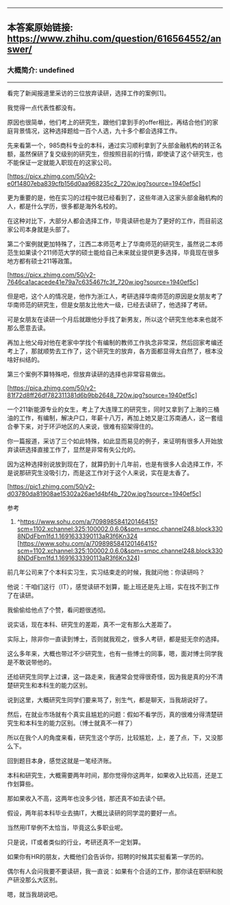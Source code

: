 ----------------------------------------
## 本答案原始链接: https://www.zhihu.com/question/616564552/answer/
### 大概简介: undefined
----------------------------------------
看完了新闻报道里采访的三位放弃读研，选择工作的案例[1]。

我觉得一点代表性都没有。

原因也很简单，他们考上的研究生，跟他们拿到手的offer相比，再结合他们的家庭背景情况，这种选择题给一百个人选，九十多个都会选择工作。

先来看第一个，985商科专业的本科，通过实习顺利拿到了头部金融机构的转正名额，虽然保研了复交级别的研究生，但按照目前的行情，即使读了这个研究生，也不能保证一定就能入职现在的这家公司。

[https://picx.zhimg.com/50/v2-e0f14807eba839cfb156d0aa968235c2_720w.jpg?source=1940ef5c]

更为重要的是，他在实习的过程中就已经看到了，这些年进入这家头部金融机构的人，都是什么学历，很多都是海外名校的。

在这种对比下，大部分人都会选择工作，毕竟读研也是为了更好的工作，而目前这家公司本身就是头部了。

第二个案例就更加特殊了，江西二本师范考上了华南师范的研究生，虽然说二本师范生如果读个211师范大学的硕士能给自己未来就业提供更多选择，毕竟现在很多地方都有硕士211等政策。

[https://picx.zhimg.com/50/v2-7646ca1acacede41e79a7c635467fc3f_720w.jpg?source=1940ef5c]

但是吧，这个人的情况是，他作为浙江人，考研选择华南师范的原因是女朋友考了华南师范的研究生，但是女朋友比他大一级，已经去读研了，他选择了考研。

可是女朋友在读研一个月后就跟他分手找了新男友，所以这个研究生他本来也就不那么愿意去读。

再加上他父母对他在老家中学找个有编制的教师工作执念非常深，然后回家考编还考上了，那就顺势去工作了，这个研究生的放弃，各方面都显得太自然了，根本没啥好纠结的。

第三个案例不算特殊吧，但放弃读研的选择也非常容易做出。

[https://pica.zhimg.com/50/v2-81f72d8ff26df782311381d6b9bb2648_720w.jpg?source=1940ef5c]

一个211新能源专业的女生，考上了大连理工的研究生，同时又拿到了上海的三桶油的工作，有编制，解决户口，年薪十八万，再加上她又是江苏南通人，这一套组合拳下来，对于环沪地区的人来说，很难有招架得住的。

你一篇报道，采访了三个如此特殊，如此显而易见的例子，来证明有很多人开始放弃读研选择直接工作了，显然是非常有失公允的。

因为这种选择别说放到现在了，就算扔到十几年前，也是有很多人会选择工作，不是说那研究生没吸引力，而是这工作对于这个人来说，实在是太香了。

[https://pic1.zhimg.com/50/v2-d03780da81908ae15302a26ae1d4bf4b_720w.jpg?source=1940ef5c]




参考

 1. ^https://www.sohu.com/a/709898584120146415?scm=1102.xchannel:325:100002.0.6.0&spm=smpc.channel248.block3308NDdFbm1fd.1.1691633390113aR3f6Kn324 [https://www.sohu.com/a/709898584120146415?scm=1102.xchannel:325:100002.0.6.0&spm=smpc.channel248.block3308NDdFbm1fd.1.1691633390113aR3f6Kn324]

前几年公司来了个本科实习生，实习结束走的时候，我就问他：你读研吗？

他说：干咱们这行（IT），感觉读研不划算，能上班还是先上班，实在找不到工作了在读研。




我偷偷给他点了个赞，看问题很透彻。

说实话，现在本科、研究生的差距，真不一定有那么大差距了。

实际上，除非你一直读到博士，否则就我观之，很多人考研，都是挺无奈的选择。




这么多年来，大概也带过不少研究生，也有一些博士的同事，嗯，面对博士同学我是不敢说带他的。

还给研究生同学上过课，这一路走来，我通常会觉得很奇怪，因为我是真的分不清楚研究生和本科生的能力区别。

说到这里，大概研究生同学们要来骂了，别生气，都是聊天，当我胡说好了。




然后，在就业市场就有个真实且尴尬的问题：假如不看学历，真的很难分得清楚研究生和本科生的能力区别。（博士就真不一样了）

所以在我个人的角度来看，研究生这个学历，比较尴尬，上，差了点，下，又没那么下。




回到题目本身，感觉这就是一笔经济账。

本科和研究生，大概需要两年时间，那你觉得你这两年，如果收入比较高，还是工作划算些。

那如果收入不高，这两年也没多少钱，那还真不如去读个研。




假设，两年前本科毕业去搞IT，大概比读研的同学混的要好一点。

当然用IT举例不太恰当，毕竟这么多职业呢。

只是说，IT或者类似的行业，考研还真不一定划算。




如果你有HR的朋友，大概他们会告诉你，招聘的时候其实挺看第一学历的。

偶尔有人会问我要不要读研，我一直说：如果有个合适的工作，那你读在职研和脱产研没那么大区别。

嗯，就当我胡说吧。

